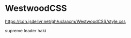 # WestwoodCSS

https://cdn.jsdelivr.net/gh/uclaacm/WestwoodCSS/style.css

supreme leader haki

<link rel="stylesheet" href="https://cdn.rawgit.com/kimeiga/bahunya/css/bahunya-0.1.3.css" />